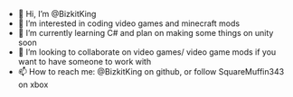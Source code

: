 - 👋 Hi, I’m @BizkitKing
- 👀 I’m interested in coding video games and minecraft mods
- 🌱 I’m currently learning C# and plan on making some things on unity soon
- 💞️ I’m looking to collaborate on video games/ video game mods if you want to have someone to work with
- 📫 How to reach me: @BizkitKing on github, or follow SquareMuffin343 on xbox  

<!---
BizkitKing/BizkitKing is a ✨ special ✨ repository because its `README.md` (this file) appears on your GitHub profile.
You can click the Preview link to take a look at your changes.
--->
